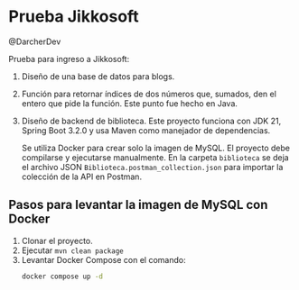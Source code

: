 # Prueba Jikkosoft
@DarcherDev

Prueba para ingreso a Jikkosoft:

1. Diseño de una base de datos para blogs.
2. Función para retornar índices de dos números que, sumados, den el entero que pide la función. Este punto fue hecho en Java.
3. Diseño de backend de biblioteca. Este proyecto funciona con JDK 21, Spring Boot 3.2.0 y usa Maven como manejador de dependencias. 

   Se utiliza Docker para crear solo la imagen de MySQL. El proyecto debe compilarse y ejecutarse manualmente. En la carpeta `biblioteca` se deja el archivo JSON `Biblioteca.postman_collection.json` para importar la colección de la API en Postman.

## Pasos para levantar la imagen de MySQL con Docker

1. Clonar el proyecto.
2. Ejecutar ```mvn clean package```
3. Levantar Docker Compose con el comando:  
   ```bash
   docker compose up -d
